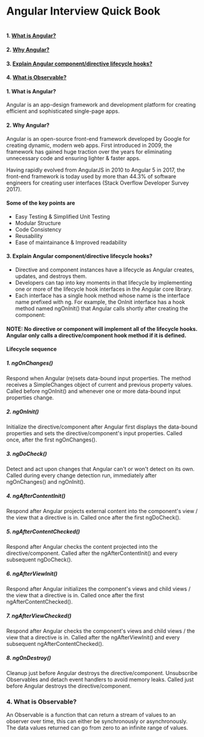 <H1>Angular Interview Quick Book<H1>

#### 1. [What is Angular?](#1-what-is-angular-1)
#### 2. [Why Angular?](#2-why-angular-1)
#### 3. [Explain Angular component/directive lifecycle hooks?](#3-explain-angular-componentdirective-lifecycle-hooks-1)
#### 4. [What is Observable?](#4-what-is-observable-1)

#### 1. What is Angular?
Angular is an app-design framework and development platform for creating efficient and sophisticated single-page apps.

#### 2. Why Angular?
Angular is an open-source front-end framework developed by Google for creating dynamic, modern web apps. First introduced in 2009, the framework has gained huge traction over the years for eliminating unnecessary code and ensuring lighter & faster apps.

Having rapidly evolved from AngularJS in 2010 to Angular 5 in 2017, the front-end framework is today used by more than 44.3% of software engineers for creating user interfaces (Stack Overflow Developer Survey 2017).
#### Some of the key points are 
- Easy Testing & Simplified Unit Testing
- Modular Structure
- Code Consistency
- Reusability
- Ease of maintainance & Improved readability

#### 3. Explain Angular component/directive lifecycle hooks?
- Directive and component instances have a lifecycle as Angular creates, updates, and destroys them. 
- Developers can tap into key moments in that lifecycle by implementing one or more of the lifecycle hook interfaces in the Angular core library.
- Each interface has a single hook method whose name is the interface name prefixed with ng. For example, the OnInit interface has a hook method named ngOnInit() that Angular calls shortly after creating the component:

#### NOTE: No directive or component will implement all of the lifecycle hooks. Angular only calls a directive/component hook method if it is defined.

#### Lifecycle sequence
##### 1. ngOnChanges()
Respond when Angular (re)sets data-bound input properties. The method receives a SimpleChanges object of current and previous property values.
Called before ngOnInit() and whenever one or more data-bound input properties change.

##### 2. ngOnInit()
Initialize the directive/component after Angular first displays the data-bound properties and sets the directive/component's input properties.
Called once, after the first ngOnChanges().

##### 3. ngDoCheck()
Detect and act upon changes that Angular can't or won't detect on its own.
Called during every change detection run, immediately after ngOnChanges() and ngOnInit().

##### 4. ngAfterContentInit()
Respond after Angular projects external content into the component's view / the view that a directive is in.
Called once after the first ngDoCheck().

##### 5. ngAfterContentChecked()
Respond after Angular checks the content projected into the directive/component.
Called after the ngAfterContentInit() and every subsequent ngDoCheck().

##### 6. ngAfterViewInit()
Respond after Angular initializes the component's views and child views / the view that a directive is in.
Called once after the first ngAfterContentChecked().

##### 7. ngAfterViewChecked()
Respond after Angular checks the component's views and child views / the view that a directive is in.
Called after the ngAfterViewInit() and every subsequent ngAfterContentChecked().

##### 8. ngOnDestroy()
Cleanup just before Angular destroys the directive/component. Unsubscribe Observables and detach event handlers to avoid memory leaks.
Called just before Angular destroys the directive/component.

### 4. What is Observable?
An Observable is a function that can return a stream of values to an observer over time, this can either be synchronously or asynchronously. The data values returned can go from zero to an infinite range of values.
